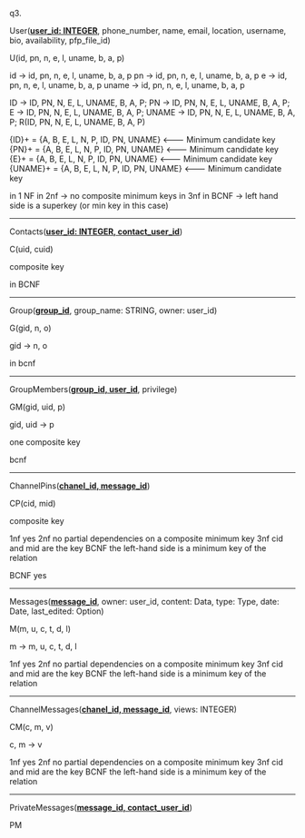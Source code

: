 q3.


User(**<ins>user_id: INTEGER</ins>**, phone_number, name, email, location, username, bio, availability, pfp_file_id)

U(id, pn, n, e, l, uname, b, a, p)

id    -> id, pn, n, e, l, uname, b, a, p
pn    -> id, pn, n, e, l, uname, b, a, p
e     -> id, pn, n, e, l, uname, b, a, p
uname -> id, pn, n, e, l, uname, b, a, p

ID    -> ID, PN, N, E, L, UNAME, B, A, P; PN    -> ID, PN, N, E, L, UNAME, B, A, P; E     -> ID, PN, N, E, L, UNAME, B, A, P; UNAME -> ID, PN, N, E, L, UNAME, B, A, P;
R(ID, PN, N, E, L, UNAME, B, A, P)

{ID}+ = {A, B, E, L, N, P, ID, PN, UNAME} <--- Minimum candidate key
{PN}+ = {A, B, E, L, N, P, ID, PN, UNAME} <--- Minimum candidate key
{E}+ = {A, B, E, L, N, P, ID, PN, UNAME} <--- Minimum candidate key
{UNAME}+ = {A, B, E, L, N, P, ID, PN, UNAME} <--- Minimum candidate key

in 1 NF
in 2nf -> no composite minimum keys
in 3nf
in BCNF -> left hand side is a superkey (or min key in this case)

---------------------------------------------------------------------------------------------

Contacts(**<ins>user_id: INTEGER, contact_user_id</ins>**)

C(uid, cuid)

composite key

in BCNF

---------------------------------------------------------------------------------------------

Group(**<ins>group_id</ins>**, group_name: STRING, owner: user_id)

G(gid, n, o)

gid -> n, o

in bcnf

---------------------------------------------------------------------------------------------

GroupMembers(**<ins>group_id, user_id</ins>**, privilege)

GM(gid, uid, p)

gid, uid -> p

one composite key

bcnf

---------------------------------------------------------------------------------------------

ChannelPins(**<ins>chanel_id, message_id</ins>**)

CP(cid, mid)

composite key

1nf yes
2nf no partial dependencies on a composite minimum key
3nf cid and mid are the key
BCNF the left-hand side is a minimum key of the relation

BCNF yes

---------------------------------------------------------------------------------------------

Messages(**<ins>message_id</ins>**, owner: user_id, content: Data, type: Type, date: Date, last_edited: Option<Date>)

M(m, u, c, t, d, l)

m -> m, u, c, t, d, l

1nf yes
2nf no partial dependencies on a composite minimum key
3nf cid and mid are the key
BCNF the left-hand side is a minimum key of the relation

---------------------------------------------------------------------------------------------

ChannelMessages(**<ins>chanel_id, message_id</ins>**, views: INTEGER)

CM(c, m, v)

c, m -> v

1nf yes
2nf no partial dependencies on a composite minimum key
3nf cid and mid are the key
BCNF the left-hand side is a minimum key of the relation

---------------------------------------------------------------------------------------------

PrivateMessages(**<ins>message_id, contact_user_id</ins>**)

PM


